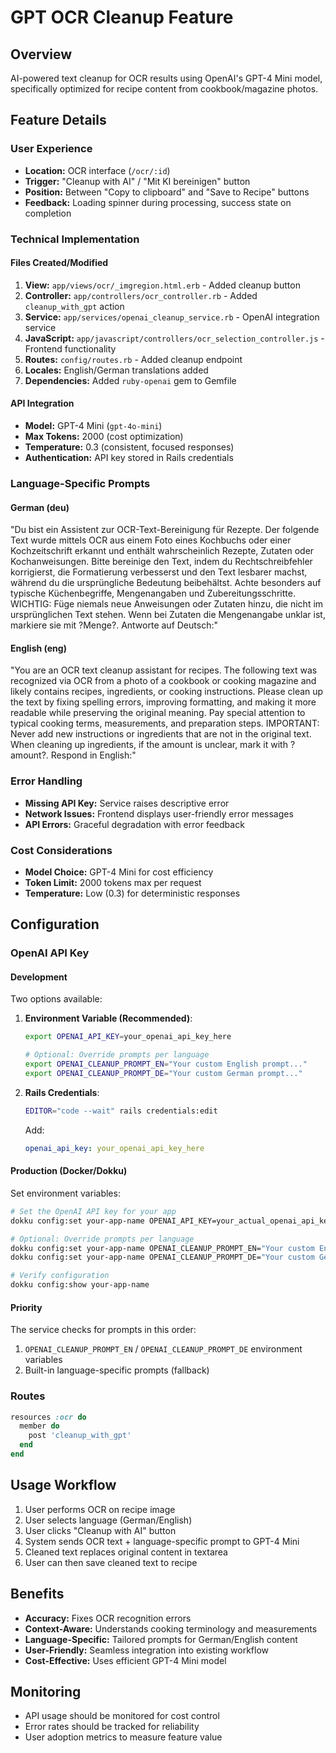 # GPT OCR Cleanup Feature

## Overview
AI-powered text cleanup for OCR results using OpenAI's GPT-4 Mini model, specifically optimized for recipe content from cookbook/magazine photos.

## Feature Details

### User Experience
- **Location:** OCR interface (`/ocr/:id`)
- **Trigger:** "Cleanup with AI" / "Mit KI bereinigen" button
- **Position:** Between "Copy to clipboard" and "Save to Recipe" buttons
- **Feedback:** Loading spinner during processing, success state on completion

### Technical Implementation

#### Files Created/Modified
1. **View:** `app/views/ocr/_imgregion.html.erb` - Added cleanup button
2. **Controller:** `app/controllers/ocr_controller.rb` - Added `cleanup_with_gpt` action
3. **Service:** `app/services/openai_cleanup_service.rb` - OpenAI integration service
4. **JavaScript:** `app/javascript/controllers/ocr_selection_controller.js` - Frontend functionality
5. **Routes:** `config/routes.rb` - Added cleanup endpoint
6. **Locales:** English/German translations added
7. **Dependencies:** Added `ruby-openai` gem to Gemfile

#### API Integration
- **Model:** GPT-4 Mini (`gpt-4o-mini`)
- **Max Tokens:** 2000 (cost optimization)
- **Temperature:** 0.3 (consistent, focused responses)
- **Authentication:** API key stored in Rails credentials

### Language-Specific Prompts

#### German (deu)
"Du bist ein Assistent zur OCR-Text-Bereinigung für Rezepte. Der folgende Text wurde mittels OCR aus einem Foto eines Kochbuchs oder einer Kochzeitschrift erkannt und enthält wahrscheinlich Rezepte, Zutaten oder Kochanweisungen. Bitte bereinige den Text, indem du Rechtschreibfehler korrigierst, die Formatierung verbesserst und den Text lesbarer machst, während du die ursprüngliche Bedeutung beibehältst. Achte besonders auf typische Küchenbegriffe, Mengenangaben und Zubereitungsschritte. WICHTIG: Füge niemals neue Anweisungen oder Zutaten hinzu, die nicht im ursprünglichen Text stehen. Wenn bei Zutaten die Mengenangabe unklar ist, markiere sie mit ?Menge?. Antworte auf Deutsch:"

#### English (eng)
"You are an OCR text cleanup assistant for recipes. The following text was recognized via OCR from a photo of a cookbook or cooking magazine and likely contains recipes, ingredients, or cooking instructions. Please clean up the text by fixing spelling errors, improving formatting, and making it more readable while preserving the original meaning. Pay special attention to typical cooking terms, measurements, and preparation steps. IMPORTANT: Never add new instructions or ingredients that are not in the original text. When cleaning up ingredients, if the amount is unclear, mark it with ?amount?. Respond in English:"

### Error Handling
- **Missing API Key:** Service raises descriptive error
- **Network Issues:** Frontend displays user-friendly error messages
- **API Errors:** Graceful degradation with error feedback

### Cost Considerations
- **Model Choice:** GPT-4 Mini for cost efficiency
- **Token Limit:** 2000 tokens max per request
- **Temperature:** Low (0.3) for deterministic responses

## Configuration

### OpenAI API Key

#### Development
Two options available:
1. **Environment Variable (Recommended)**:
   ```bash
   export OPENAI_API_KEY=your_openai_api_key_here
   
   # Optional: Override prompts per language
   export OPENAI_CLEANUP_PROMPT_EN="Your custom English prompt..."
   export OPENAI_CLEANUP_PROMPT_DE="Your custom German prompt..."
   ```
   
2. **Rails Credentials**:
   ```bash
   EDITOR="code --wait" rails credentials:edit
   ```
   Add:
   ```yaml
   openai_api_key: your_openai_api_key_here
   ```

#### Production (Docker/Dokku)
Set environment variables:
```bash
# Set the OpenAI API key for your app
dokku config:set your-app-name OPENAI_API_KEY=your_actual_openai_api_key_here

# Optional: Override prompts per language
dokku config:set your-app-name OPENAI_CLEANUP_PROMPT_EN="Your custom English prompt..."
dokku config:set your-app-name OPENAI_CLEANUP_PROMPT_DE="Your custom German prompt..."

# Verify configuration
dokku config:show your-app-name
```

#### Priority
The service checks for prompts in this order:
1. `OPENAI_CLEANUP_PROMPT_EN` / `OPENAI_CLEANUP_PROMPT_DE` environment variables
2. Built-in language-specific prompts (fallback)

### Routes
```ruby
resources :ocr do
  member do
    post 'cleanup_with_gpt'
  end
end
```

## Usage Workflow
1. User performs OCR on recipe image
2. User selects language (German/English)
3. User clicks "Cleanup with AI" button
4. System sends OCR text + language-specific prompt to GPT-4 Mini
5. Cleaned text replaces original content in textarea
6. User can then save cleaned text to recipe

## Benefits
- **Accuracy:** Fixes OCR recognition errors
- **Context-Aware:** Understands cooking terminology and measurements
- **Language-Specific:** Tailored prompts for German/English content
- **User-Friendly:** Seamless integration into existing workflow
- **Cost-Effective:** Uses efficient GPT-4 Mini model

## Monitoring
- API usage should be monitored for cost control
- Error rates should be tracked for reliability
- User adoption metrics to measure feature value
